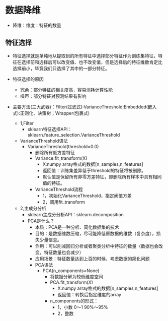 # 数据降维
- 降维：维度：特征的数量

## 特征选择
- 特征选择就是单纯地从提取到的所有特征中选择部分特征作为训练集特征，特征在选择前和选择后可以改变值、也不改变值，但是选择后的特征维数肯定比选择前小，毕竟我们只选择了其中的一部分特征。
- 特征选择的原因
	- 冗余：部分特征的相关度高，容易消耗计算性能
	- 噪声：部分特征对预测结果有影响

- 主要方法(三大武器)：Filter(过滤式):VarianceThreshold;Embedded(嵌入式):正则化、决策树；Wrapper(包裹式)
	- 1,Filter
		- sklearn特征选择API：sklearn.feature_selection.VarianceThreshold
	- VarianceThreshold语法
		- VarianceThreshold(threshold=0.0)
			- 删除所有低方差特征
			- Variance.fit_transform(X)
				- X:numpy array格式的数据[n_samples,n_features]
				- 返回值：训练集差异低于threshold的特征将被删除。
				- 默认值是保留所有非零方差特征，即删除所有样本中具有相同值的特征。
			- VarianceThreshold流程
				- 1，初始化VarianceThreshold，指定阀值方差
				- 2，调用fit_transform
	- 2,主成分分析
		- sklearn主成分分析API：sklearn.decomposition
		- PCA是什么？
			- 本质：PCA是一种分析、简化数据集的技术
			- 目的：是数据维数压缩，尽可能降低原数据的维数（复杂度），损失少量信息。
			- 作用：可以削减回归分析或者聚类分析中特征的数量（数据也会改变，特征数量也会减少）
			- 应用场景：特征数量达到上百的时候，考虑数据的简化问题
			- PCA语法
				- PCA(n_components=None)
					- 将数据分解为较低维度空间
					- PCA.fit_transform(X)
						- X:numpy array格式的数据[n_samples,n_features]
						- 返回值：转换后指定维度的array
					- n_components的形式：
						- 1，小数 0～1 90%～95%
						- 2，整数 
